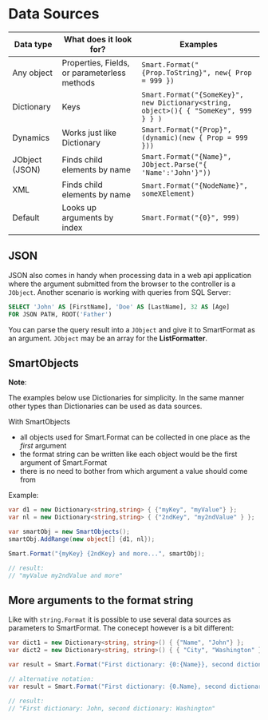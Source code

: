 # Data Sources

| Data type  | What does it look for?                       | Examples |
| ---------- | -------------------------------------------- | -------- |
| Any object | Properties, Fields, or parameterless methods | `Smart.Format("{Prop.ToString}", new{ Prop = 999 })` |
| Dictionary | Keys                                         | `Smart.Format("{SomeKey}", new Dictionary<string, object>(){ { "SomeKey", 999 } } )` |
| Dynamics   | Works just like Dictionary                   | `Smart.Format("{Prop}", (dynamic)(new { Prop = 999 }))` |
| JObject (JSON)| Finds child elements by name                 | `Smart.Format("{Name}", JObject.Parse("{ 'Name':'John'}"))` |
| XML        | Finds child elements by name                 | `Smart.Format("{NodeName}", someXElement)` |
| Default    | Looks up arguments by index                  | `Smart.Format("{0}", 999)` |

## JSON
JSON also comes in handy when processing data in a web api application where the argument submitted from the browser to the controller is a ```JObject```. Another scenario is working with queries from SQL Server:
```SQL
SELECT 'John' AS [FirstName], 'Doe' AS [LastName], 32 AS [Age]
FOR JSON PATH, ROOT('Father')
```
You can parse the query result into a ```JObject``` and give it to SmartFormat as an argument. ```JObject``` may be an array for the **ListFormatter**.

## SmartObjects

**Note**:

The examples below use Dictionaries for simplicity. In the same manner other types than Dictionaries can be used as data sources.

With SmartObjects
* all objects used for Smart.Format can be collected in one place as the *first* argument
* the format string can be written like each object would be the first argument of Smart.Format
* there is no need to bother from which argument a value should come from

Example:

```csharp
var d1 = new Dictionary<string,string> { {"myKey", "myValue"} };
var nl = new Dictionary<string,string> { {"2ndKey", "my2ndValue" } };

var smartObj = new SmartObjects();
smartObj.AddRange(new object[] {d1, nl});

Smart.Format("{myKey} {2ndKey} and more...", smartObj);

// result:
// "myValue my2ndValue and more"
```

## More arguments to the format string

Like with ```string.Format``` it is possible to use several data sources as parameters to SmartFormat. The conecept however is a bit different:
```C#
var dict1 = new Dictionary<string, string>() { {"Name", "John"} };
var dict2 = new Dictionary<string, string>() { { "City", "Washington" } };

var result = Smart.Format("First dictionary: {0:{Name}}, second dictionary: {1:{City}}", dict1, dict2);

// alternative notation:
var result = Smart.Format("First dictionary: {0.Name}, second dictionary: {1.City}", dict1, dict2);

// result: 
// "First dictionary: John, second dictionary: Washington"
```
